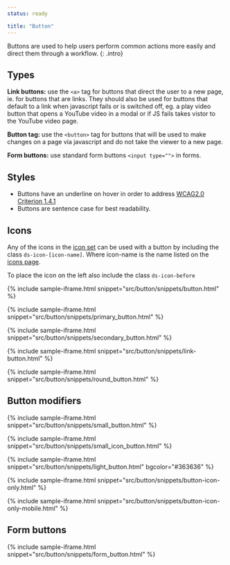 ```yaml
---
status: ready

title: "Button"
---
```


Buttons are used to help users perform common actions more easily and direct them through a workflow.
{: .intro}

## Types

**Link buttons:** use the `<a>` tag for buttons that direct the user to a new page, ie. for buttons that are links. They should also be used for buttons that default to a link when javascript fails or is switched off, eg. a play video button that opens a YouTube video in a modal or if JS fails takes vistor to the YouTube video page.

**Button tag:** use the `<button>` tag for buttons that will be used to make changes on a page via javascript and do not take the viewer to a new page.

**Form buttons:** use standard form buttons `<input type="">` in forms.

## Styles

- Buttons have an underline on hover in order to address [WCAG2.0 Criterion 1.4.1](https://www.w3.org/TR/UNDERSTANDING-WCAG20/visual-audio-contrast-without-color.html)
- Buttons are sentence case for best readability.

## Icons

Any of the icons in the [icon set](/foundations/icons/) can be used with a button by including the class `ds-icon-[icon-name]`. Where icon-name is the name listed on the [icons page](/foundations/icons/).

To place the icon on the left also include the class `ds-icon-before`

{% include sample-iframe.html snippet="src/button/snippets/button.html" %}

{% include sample-iframe.html snippet="src/button/snippets/primary_button.html" %}

{% include sample-iframe.html snippet="src/button/snippets/secondary_button.html" %}

{% include sample-iframe.html snippet="src/button/snippets/link-button.html" %}

{% include sample-iframe.html snippet="src/button/snippets/round_button.html" %}

## Button modifiers

{% include sample-iframe.html snippet="src/button/snippets/small_button.html" %}

{% include sample-iframe.html snippet="src/button/snippets/small_icon_button.html" %}

{% include sample-iframe.html snippet="src/button/snippets/light_button.html" bgcolor="#363636" %}

{% include sample-iframe.html snippet="src/button/snippets/button-icon-only.html" %}

{% include sample-iframe.html snippet="src/button/snippets/button-icon-only-mobile.html" %}

## Form buttons

{% include sample-iframe.html snippet="src/button/snippets/form_button.html" %}
